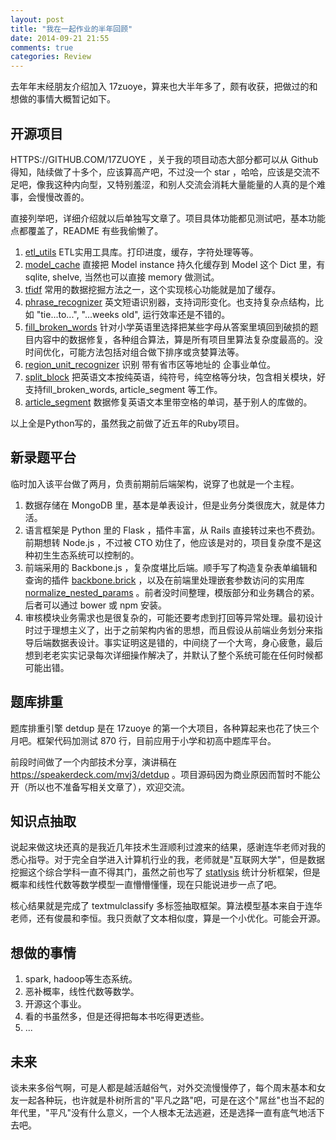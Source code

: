 ```yaml
---
layout: post
title: "我在一起作业的半年回顾"
date: 2014-09-21 21:55
comments: true
categories: Review
---
```


去年年末经朋友介绍加入 17zuoye，算来也大半年多了，颇有收获，把做过的和想做的事情大概暂记如下。

## 开源项目

HTTPS://GITHUB.COM/17ZUOYE ，关于我的项目动态大部分都可以从 Github 得知，陆续做了十多个，应该算高产吧，不过没一个 star ，哈哈，应该是交流不足吧，像我这种内向型，又特别羞涩，和别人交流会消耗大量能量的人真的是个难事，会慢慢改善的。

直接列举吧，详细介绍就以后单独写文章了。项目具体功能都见测试吧，基本功能点都覆盖了，README 有些我偷懒了。

1. [etl_utils](https://github.com/mvj3/etl_utils) ETL实用工具库。打印进度，缓存，字符处理等等。
2. [model_cache](https://github.com/17zuoye/model_cache) 直接把 Model instance 持久化缓存到 Model 这个 Dict 里，有 sqlite, shelve, 当然也可以直接 memory 做测试。
3. [tfidf](https://github.com/17zuoye/tfidf) 常用的数据挖掘方法之一，这个实现核心功能就是加了缓存。
4. [phrase_recognizer](https://github.com/17zuoye/phrase_recognizer) 英文短语识别器，支持词形变化。也支持复杂点结构，比如 "tie...to...", "...weeks old", 运行效率还是不错的。
5. [fill_broken_words](https://github.com/17zuoye/fill_broken_words) 针对小学英语里选择把某些字母从答案里填回到破损的题目内容中的数据修复，各种组合算法，算是所有项目里算法复杂度最高的。没时间优化，可能方法包括对组合做下排序或贪婪算法等。
6. [region_unit_recognizer](https://github.com/17zuoye/region_unit_recognizer) 识别 带有省市区等地址的 企事业单位。
7. [split_block](https://github.com/17zuoye/split_block) 把英语文本按纯英语，纯符号，纯空格等分块，包含相关模块，好支持fill_broken_words, article_segment 等工作。
8. [article_segment](https://github.com/17zuoye/article_segment) 数据修复英语文本里带空格的单词，基于别人的库做的。

以上全是Python写的，虽然我之前做了近五年的Ruby项目。

## 新录题平台

临时加入该平台做了两月，负责前期前后端架构，说穿了也就是一个主程。

1. 数据存储在 MongoDB 里，基本是单表设计，但是业务分类很庞大，就是体力活。
2. 语言框架是 Python 里的 Flask ，插件丰富，从 Rails 直接转过来也不费劲。前期想转 Node.js ，不过被 CTO 劝住了，他应该是对的，项目复杂度不是这种初生生态系统可以控制的。
3. 前端采用的 Backbone.js ，复杂度堪比后端。顺手写了构造复杂表单编辑和查询的插件 [backbone.brick](https://github.com/mvj3/backbone.brick) ，以及在前端里处理嵌套参数访问的实用库 [normalize_nested_params](https://github.com/mvj3/normalize_nested_params) 。前者没时间整理，模版部分和业务耦合的紧。后者可以通过 bower 或 npm 安装。
4. 审核模块业务需求也是很复杂的，可能还要考虑到打回等异常处理。最初设计时过于理想主义了，出于之前架构内省的思想，而且假设从前端业务划分来指导后端数据表设计。事实证明这是错的，中间绕了一个大弯，身心疲惫，最后想到老老实实记录每次详细操作解决了，并默认了整个系统可能在任何时候都可能出错。

## 题库排重

题库排重引擎 detdup 是在 17zuoye 的第一个大项目，各种算起来也花了快三个月吧。框架代码加测试 870 行，目前应用于小学和初高中题库平台。

前段时间做了一个内部技术分享，演讲稿在 https://speakerdeck.com/mvj3/detdup 。项目源码因为商业原因而暂时不能公开（所以也不准备写相关文章了），欢迎交流。

## 知识点抽取

说起来做这块还真的是我近几年技术生涯顺利过渡来的结果，感谢连华老师对我的悉心指导。对于完全自学进入计算机行业的我，老师就是"互联网大学"，但是数据挖掘这个综合学科一直不得其门，虽然之前也写了 [statlysis](https://github.com/mvj3/statlysis) 统计分析框架，但是概率和线性代数等数学模型一直懵懵懂懂，现在只能说进步一点了吧。

核心结果就是完成了 textmulclassify 多标签抽取框架。算法模型基本来自于连华老师，还有俊晨和李恒。我只贡献了文本相似度，算是一个小优化。可能会开源。

## 想做的事情

1. spark, hadoop等生态系统。
2. 恶补概率，线性代数等数学。
3. 开源这个事业。
4. 看的书虽然多，但是还得把每本书吃得更透些。
5. ...

## 未来

谈未来多俗气啊，可是人都是越活越俗气，对外交流慢慢停了，每个周末基本和女友一起各种玩，也许就是朴树所言的"平凡之路"吧，可是在这个"屌丝"也当不起的年代里，"平凡"没有什么意义，一个人根本无法逃避，还是选择一直有底气地活下去吧。
